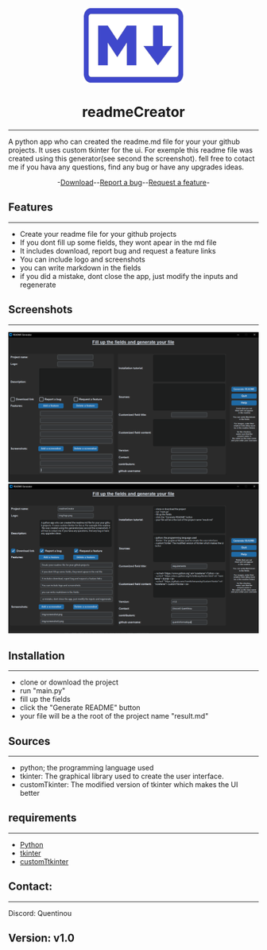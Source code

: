 <div align="center">
<img src="img/logo.png" width="200" height="150">

# readmeCreator

---

</div>

A python app who can created the readme.md file for your your github projects. It uses custom tkinter for the ui. For exemple this readme file was created using this generator(see second the screenshot). fell free to cotact me if you hava any questions, find any bug or have any upgrades ideas.

<div align="center">
-<a href="https://github.com/quentinformatique/readmeCreator/releases/latest">Download</a>--<a href="https://github.com/quentinformatique/readmeCreator/issues/new/choose">Report a bug</a>--<a href="https://github.com/quentinformatique/readmeCreator/issues/new/choose">Request a feature</a>-
</div>

## Features

---
- Create your readme file for your github projects
- If you dont fill up some fields, they wont apear in the md file
- It includes download, report bug and request a feature links
- You can include logo and screenshots
- you can write markdown in the fields
- if you did a mistake, dont close the app, just modify the inputs and regenerate
## Screenshots

---
![alt text](img/screenshot.png)
![alt text](img/screenshot2.png)
## Installation

---
- clone or download the project
- run "main.py"
- fill up the fields
- click the "Generate README" button
- your file will be a the root of the project name "result.md"

## Sources
---
- python; the programming language used
- tkinter: The graphical library used to create the user interface.
- customTkinter: The modified version of tkinter which makes the UI better

## requirements

---
- <a href="https://www.python.org" rel="noreferrer">Python </a>
- <a href="https://docs.python.org/fr/3/library/tkinter.html" rel="noreferrer"> tkinter </a> 
- <a href="https://github.com/TomSchimansky/CustomTkinter" rel="noreferrer"> customTtkinter </a> 

## Contact: 

---
Discord: Quentinou
## Version: v1.0
